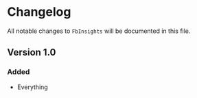 # Changelog

All notable changes to `FbInsights` will be documented in this file.

## Version 1.0

### Added
- Everything

